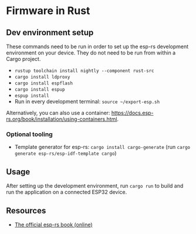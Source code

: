 # Firmware in Rust
## Dev environment setup
These commands need to be run in order to set up the esp-rs development environment on your device. They do not need to be run from within a Cargo project.

- `rustup toolchain install nightly --component rust-src`
- `cargo install ldproxy`
- `cargo install espflash`
- `cargo install espup`
- `espup install`
- Run in every development terminal: `source ~/export-esp.sh`

Alternatively, you can also use a container: https://docs.esp-rs.org/book/installation/using-containers.html.

### Optional tooling
- Template generator for esp-rs: `cargo install cargo-generate` (run `cargo generate esp-rs/esp-idf-template cargo`)

## Usage
After setting up the development environment, run `cargo run` to build and run the application on a connected ESP32 device.

## Resources
- [The official esp-rs book (online)](https://docs.esp-rs.org/book/)